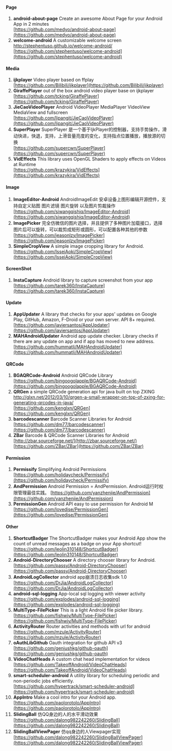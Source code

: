 
#### <a name="Component_Page" id="Component_Page"></a>Page
1. **android-about-page**  Create an awesome About Page for your Android App in 2 minutes               
[https://github.com/medyo/android-about-page](https://github.com/medyo/android-about-page)
1. **welcome-android**  A customizable welcome screen http://stephentuso.github.io/welcome-android/ 
[https://github.com/stephentuso/welcome-android](https://github.com/stephentuso/welcome-android)

#### <a name="Component_Media" id="Component_Media"></a>Media
1. **ijkplayer**  Video player based on ffplay           
[https://github.com/Bilibili/ijkplayer](https://github.com/Bilibili/ijkplayer)
1. **GiraffePlayer**  out of the box android video player base on ijkplayer        
[https://github.com/tcking/GiraffePlayer](https://github.com/tcking/GiraffePlayer)
1. **JieCaoVideoPlayer**  Android VideoPlayer MediaPlayer VideoView MediaView and fullscreen        
[https://github.com/lipangit/JieCaoVideoPlayer](https://github.com/lipangit/JieCaoVideoPlayer)
1. **SuperPlayer** SuperPlayer 是一个基于IjkPlayer的控制器，支持手势操作，滑动快进，快退，支持，上滑音量亮度的变化，支持指点位置播放，播放源的切换     
[https://github.com/supercwn/SuperPlayer](https://github.com/supercwn/SuperPlayer)
1. **VidEffects** This library uses OpenGL Shaders to apply effects on Videos at Runtime           
[https://github.com/krazykira/VidEffects](https://github.com/krazykira/VidEffects)

#### <a name="Component_Image" id="Component_Image"></a>Image
1. **ImageEditor-Android** AndroidImageEdit 安卓设备上图形编辑开源控件，支持自定义贴图 图片滤镜 图片旋转 以及图片剪裁操作         
[https://github.com/siwangqishiq/ImageEditor-Android](https://github.com/siwangqishiq/ImageEditor-Android)
1. **ImagePicker** 完全仿微信的图片选择，并且提供了多种图片加载接口，选择图片后可以旋转，可以裁剪成矩形或圆形，可以配置各种其他的参数      
[https://github.com/jeasonlzy/ImagePicker](https://github.com/jeasonlzy/ImagePicker)
1. **SimpleCropView**  A simple image cropping library for Android.           
[https://github.com/IsseiAoki/SimpleCropView](https://github.com/IsseiAoki/SimpleCropView)


#### <a name="Component_ScreenShot" id="Component_ScreenShot"></a>ScreenShot
1. **InstaCapture**  Android library to capture screenshot from your app                                 
[https://github.com/tarek360/InstaCapture](https://github.com/tarek360/InstaCapture)



#### <a name="Component_Update" id="Component_Update"></a>Update
1. **AppUpdater**  A library that checks for your apps' updates on Google Play, GitHub, Amazon, F-Droid or your own server. API 8+ required.       
[https://github.com/javiersantos/AppUpdater](https://github.com/javiersantos/AppUpdater)
1. **MAHAndroidUpdater**  Android app update checker. Library checks if there are any update on app and if app has moved to new address.    
[https://github.com/hummatli/MAHAndroidUpdater](https://github.com/hummatli/MAHAndroidUpdater)

#### <a name="Component_QRCode" id="Component_QRCode"></a>QRCode
1. **BGAQRCode-Android**  Android QRCode Library       
[https://github.com/bingoogolapple/BGAQRCode-Android](https://github.com/bingoogolapple/BGAQRCode-Android)
1. **QRGen**  a simple QRCode generation api for java built on top ZXING http://glxn.net/2012/03/10/qrgen-a-small-wrapper-on-top-of-zxing-for-generating-qrcodes-in-java/    
[https://github.com/kenglxn/QRGen](https://github.com/kenglxn/QRGen)
1. **barcodescanner** Barcode Scanner Libraries for Android    
[https://github.com/dm77/barcodescanner](https://github.com/dm77/barcodescanner)
1. **ZBar** Barcode & QRCode Scanner Libraries for Android
[http://zbar.sourceforge.net/](http://zbar.sourceforge.net/)      
[https://github.com/ZBar/ZBar](https://github.com/ZBar/ZBar)

#### <a name="Component_Permission" id="Component_Permission"></a>Permission
1. **Permissify** Simplifying Android Permissions    
[https://github.com/holidaycheck/Permissify](https://github.com/holidaycheck/Permissify)
1. **AndPermission** Android Permission = AndPermission. Android运行时权限管理最佳实践。
[https://github.com/yanzhenjie/AndPermission](https://github.com/yanzhenjie/AndPermission)
1. **PermissionGen** Android API easy to use permission for Android M       
[https://github.com/lovedise/PermissionGen](https://github.com/lovedise/PermissionGen)

#### <a name="Component_Other" id="Component_Other"></a>Other
1. **ShortcutBadger**  The ShortcutBadger makes your Android App show the count of unread messages as a badge on your App shortcut!         
[https://github.com/leolin310148/ShortcutBadger](https://github.com/leolin310148/ShortcutBadger)
1. **Android-DirectoryChooser**  A directory chooser library for Android.       
[https://github.com/passy/Android-DirectoryChooser](https://github.com/passy/Android-DirectoryChooser)
1. **AndroidLogCollector**  android app崩溃日志收集sdk 1.0      
[https://github.com/DrJia/AndroidLogCollector](https://github.com/DrJia/AndroidLogCollector)
1. **android-sql-logging**  App-local sql logging with viewer activity            
[https://github.com/explodes/android-sql-logging](https://github.com/explodes/android-sql-logging)
1. **MultiType-FilePicker** This is a light Android file picker library.      
[https://github.com/fishwjy/MultiType-FilePicker](https://github.com/fishwjy/MultiType-FilePicker)
1. **ActivityRouter**  Router activities and methods with url for android          
[https://github.com/mzule/ActivityRouter](https://github.com/mzule/ActivityRouter)
1. **oAuthLibGithub** Oauth integration for github API v3    
[https://github.com/geniushkg/github-oauth](https://github.com/geniushkg/github-oauth)
1. **VideoChatHeads**  A custom chat head implementation for videos      
[https://github.com/TakeoffAndroid/VideoChatHeads](https://github.com/TakeoffAndroid/VideoChatHeads)
1. **smart-scheduler-android** A utility library for scheduling periodic and non-periodic jobs efficiently.         
[https://github.com/hypertrack/smart-scheduler-android](https://github.com/hypertrack/smart-scheduler-android)
1. **AppIntro**  Make a cool intro for your Android app.                
[https://github.com/paolorotolo/AppIntro](https://github.com/paolorotolo/AppIntro)
1. **SlidingBall** 仿QQ身边的人的水平滑动效果        
[https://github.com/dalong982242260/SlidingBall](https://github.com/dalong982242260/SlidingBall)
1. **SlidingBallViewPager** 仿qq身边的人Viewpager实现        
[https://github.com/dalong982242260/SlidingBallViewPager](https://github.com/dalong982242260/SlidingBallViewPager)
